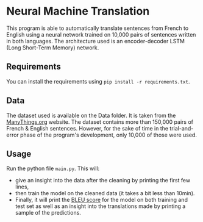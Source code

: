 # Neural Machine Translation
This program is able to automatically translate sentences from French to English using a neural network trained on 10,000 pairs of sentences written in both languages. The architecture used is an encoder-decoder LSTM (Long Short-Term Memory) network.

## Requirements
You can install the requirements using `pip install -r requirements.txt`.

## Data
The dataset used is available on the Data folder. It is taken from the [ManyThings.org](http://www.manythings.org/anki/) website. The dataset contains more than 150,000 pairs of French & English sentences. However, for the sake of time in the trial-and-error phase of the program's development, only 10,000 of those were used.


## Usage
Run the python file `main.py`.
This will:
* give an insight into the data after the cleaning by printing the first few lines, 
* then train the model on the cleaned data (it takes a bit less than 10min). 
* Finally, it will print the [BLEU score](https://en.wikipedia.org/wiki/BLEU) for the model on both training and test set as well as an insight into the translations made by printing a sample of the predictions. 
